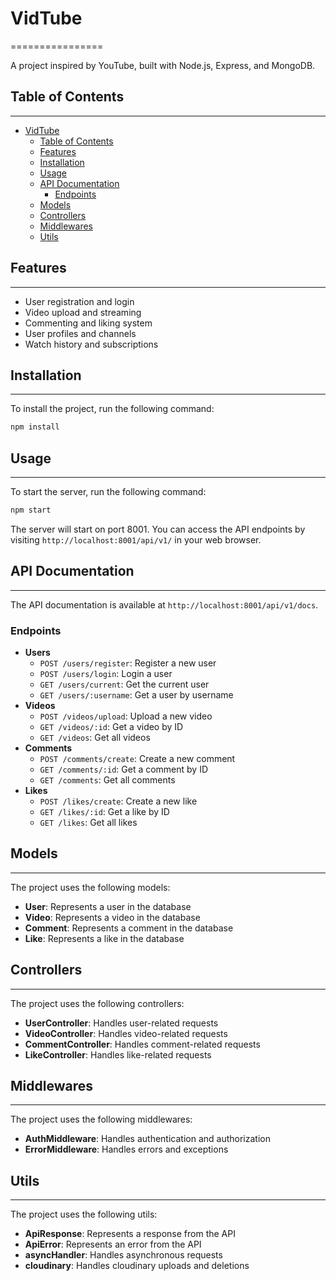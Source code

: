 
# VidTube

================

A project inspired by YouTube, built with Node.js, Express, and MongoDB.

## Table of Contents

-----------------

- [VidTube](#vidtube)
	- [Table of Contents](#table-of-contents)
	- [Features](#features)
	- [Installation](#installation)
	- [Usage](#usage)
	- [API Documentation](#api-documentation)
		- [Endpoints](#endpoints)
	- [Models](#models)
	- [Controllers](#controllers)
	- [Middlewares](#middlewares)
	- [Utils](#utils)

## Features

------------

- User registration and login
- Video upload and streaming
- Commenting and liking system
- User profiles and channels
- Watch history and subscriptions

## Installation

------------

To install the project, run the following command:

```bash
npm install
```

## Usage

-----

To start the server, run the following command:

```bash
npm start
```

The server will start on port 8001. You can access the API endpoints by visiting `http://localhost:8001/api/v1/` in your web browser.

## API Documentation

-----------------

The API documentation is available at `http://localhost:8001/api/v1/docs`.

### Endpoints

- **Users**
 	- `POST /users/register`: Register a new user
 	- `POST /users/login`: Login a user
 	- `GET /users/current`: Get the current user
 	- `GET /users/:username`: Get a user by username
- **Videos**
 	- `POST /videos/upload`: Upload a new video
 	- `GET /videos/:id`: Get a video by ID
 	- `GET /videos`: Get all videos
- **Comments**
 	- `POST /comments/create`: Create a new comment
 	- `GET /comments/:id`: Get a comment by ID
 	- `GET /comments`: Get all comments
- **Likes**
 	- `POST /likes/create`: Create a new like
 	- `GET /likes/:id`: Get a like by ID
 	- `GET /likes`: Get all likes

## Models

---------

The project uses the following models:

- **User**: Represents a user in the database
- **Video**: Represents a video in the database
- **Comment**: Represents a comment in the database
- **Like**: Represents a like in the database

## Controllers

-------------

The project uses the following controllers:

- **UserController**: Handles user-related requests
- **VideoController**: Handles video-related requests
- **CommentController**: Handles comment-related requests
- **LikeController**: Handles like-related requests

## Middlewares

-------------

The project uses the following middlewares:

- **AuthMiddleware**: Handles authentication and authorization
- **ErrorMiddleware**: Handles errors and exceptions

## Utils

--------

The project uses the following utils:

- **ApiResponse**: Represents a response from the API
- **ApiError**: Represents an error from the API
- **asyncHandler**: Handles asynchronous requests
- **cloudinary**: Handles cloudinary uploads and deletions
